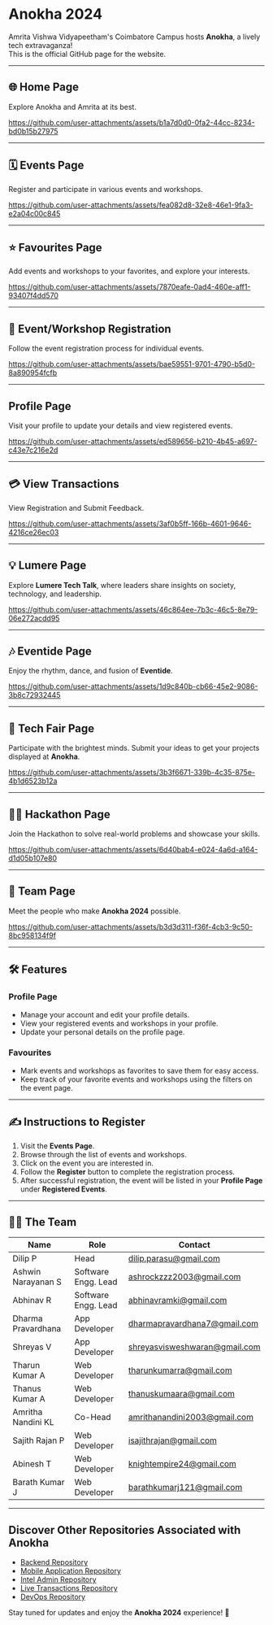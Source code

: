 # Anokha 2024

Amrita Vishwa Vidyapeetham's Coimbatore Campus hosts **Anokha**, a lively tech extravaganza!  
This is the official GitHub page for the website.

---

## 🌐 Home Page

Explore Anokha and Amrita at its best.  

https://github.com/user-attachments/assets/b1a7d0d0-0fa2-44cc-8234-bd0b15b27975

---

## 🗓️ Events Page

Register and participate in various events and workshops.  

https://github.com/user-attachments/assets/fea082d8-32e8-46e1-9fa3-e2a04c00c845

---

## ⭐ Favourites Page

Add events and workshops to your favorites, and explore your interests.  

https://github.com/user-attachments/assets/7870eafe-0ad4-460e-aff1-93407f4dd570

---

## 📝 Event/Workshop Registration

Follow the event registration process for individual events.  

https://github.com/user-attachments/assets/bae59551-9701-4790-b5d0-8a890954fcfb

---

## Profile Page

Visit your profile to update your details and view registered events.



https://github.com/user-attachments/assets/ed589656-b210-4b45-a697-c43e7c216e2d



---

## 💳 View Transactions

View Registration and Submit Feedback.

https://github.com/user-attachments/assets/3af0b5ff-166b-4601-9646-4216ce26ec03

---

## 💡 Lumere Page

Explore **Lumere Tech Talk**, where leaders share insights on society, technology, and leadership.  

https://github.com/user-attachments/assets/46c864ee-7b3c-46c5-8e79-06e272acdd95

---

## 🎶 Eventide Page

Enjoy the rhythm, dance, and fusion of **Eventide**. 

https://github.com/user-attachments/assets/1d9c840b-cb66-45e2-9086-3b8c72932445

---

## 🚀 Tech Fair Page

Participate with the brightest minds. Submit your ideas to get your projects displayed at **Anokha**.  

https://github.com/user-attachments/assets/3b3f6671-339b-4c35-875e-4b1d6523b12a

---

## 👨‍💻 Hackathon Page

Join the Hackathon to solve real-world problems and showcase your skills.  

https://github.com/user-attachments/assets/6d40bab4-e024-4a6d-a164-d1d05b107e80

---

## 👥 Team Page

Meet the people who make **Anokha 2024** possible.  

https://github.com/user-attachments/assets/b3d3d311-f36f-4cb3-9c50-8bc958134f9f

---

## 🛠️ Features

### Profile Page

- Manage your account and edit your profile details.
- View your registered events and workshops in your profile.
- Update your personal details on the profile page.

### Favourites

- Mark events and workshops as favorites to save them for easy access.
- Keep track of your favorite events and workshops using the filters on the event page.

---

## ✍️ Instructions to Register

1. Visit the **Events Page**.
2. Browse through the list of events and workshops.
3. Click on the event you are interested in.
4. Follow the **Register** button to complete the registration process.
5. After successful registration, the event will be listed in your **Profile Page** under **Registered Events**.

---

## 🧑‍💻 The Team

| Name                     | Role                     | Contact                         |
|--------------------------|--------------------------|---------------------------------|
| Dilip P                 | Head                     | dilip.parasu@gmail.com          |
| Ashwin Narayanan S      | Software Engg. Lead      | ashrockzzz2003@gmail.com        |
| Abhinav R               | Software Engg. Lead      | abhinavramki@gmail.com          |
| Dharma Pravardhana      | App Developer            | dharmapravardhana7@gmail.com    |
| Shreyas V               | App Developer            | shreyasvisweshwaran@gmail.com   |
| Tharun Kumar A          | Web Developer            | tharunkumarra@gmail.com         |
| Thanus Kumar A          | Web Developer            | thanuskumaara@gmail.com         |
| Amritha Nandini KL      | Co-Head                  | amrithanandini2003@gmail.com    |
| Sajith Rajan P          | Web Developer            | isajithrajan@gmail.com          |
| Abinesh T               | Web Developer            | knightempire24@gmail.com        |
| Barath Kumar J          | Web Developer            | barathkumarj121@gmail.com       |

---

## Discover Other Repositories Associated with Anokha

- [Backend Repository](https://github.com/anokha-24/anokha_backend)  
- [Mobile Application Repository](https://github.com/anokha-24/anokha_app)  
- [Intel Admin Repository](https://github.com/anokha-24/anokha_intel_admin)  
- [Live Transactions Repository](https://github.com/anokha-24/anokha_transactions_live_update)  
- [DevOps Repository](https://github.com/anokha-24/operations)


Stay tuned for updates and enjoy the **Anokha 2024** experience! 🚀
